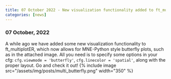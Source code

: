```yaml
---
title: 07 October 2022 - New visualization functionality added to ft_multiplotER
categories: [news]
---
```


### 07 October, 2022

A while ago we have added some new visualization functionality to ft_multiplotER, which now allows for MNE-Python style butterfly plots, such as in the attached image. All you need is to specify some options in your cfg: `cfg.viewmode = 'butterfly'`, `cfg.linecolor = 'spatial'`, along with the proper layout. Go and check it out!
{% include image src="/assets/img/posts/multi_butterfly.png" width="350" %}
